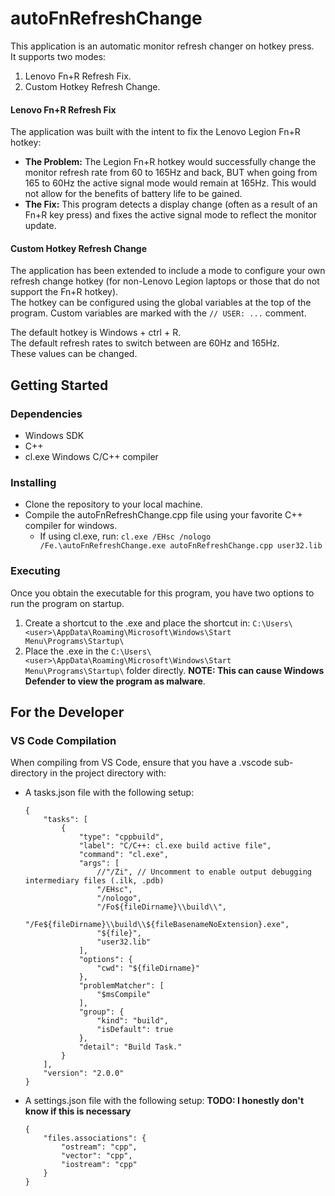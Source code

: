 ﻿# autoFnRefreshChange

This application is an automatic monitor refresh changer on hotkey press.  
It supports two modes:
  1. Lenovo Fn+R Refresh Fix.
  2. Custom Hotkey Refresh Change.

#### Lenovo Fn+R Refresh Fix
The application was built with the intent to fix the Lenovo Legion Fn+R hotkey:  
  -  **The Problem:** The Legion Fn+R hotkey would successfully change the monitor refresh rate from 60 to 165Hz and back, BUT when going from 165 to 60Hz the active signal mode would remain at 165Hz. This would not allow for the benefits of battery life to be gained.  
  -  **The Fix:** This program detects a display change (often as a result of an Fn+R key press) and fixes the active signal mode to reflect the monitor update.  

#### Custom Hotkey Refresh Change
The application has been extended to include a mode to configure your own refresh change hotkey (for non-Lenovo Legion laptops or those that do not support the Fn+R hotkey).  
The hotkey can be configured using the global variables at the top of the program. Custom variables are marked with the `// USER: ...` comment.  

The default hotkey is Windows + ctrl + R.  
The default refresh rates to switch between are 60Hz and 165Hz.  
These values can be changed.

## Getting Started

### Dependencies

- Windows SDK
- C++
- cl.exe Windows C/C++ compiler

### Installing

- Clone the repository to your local machine.
- Compile the autoFnRefreshChange.cpp file using your favorite C++ compiler for windows.
  - If using cl.exe, run: `cl.exe /EHsc /nologo /Fe.\autoFnRefreshChange.exe autoFnRefreshChange.cpp user32.lib`

### Executing

Once you obtain the executable for this program, you have two options to run the program on startup.
1. Create a shortcut to the .exe and place the shortcut in: `C:\Users\<user>\AppData\Roaming\Microsoft\Windows\Start Menu\Programs\Startup\`
2. Place the .exe in the `C:\Users\<user>\AppData\Roaming\Microsoft\Windows\Start Menu\Programs\Startup\` folder directly.
   **NOTE: This can cause Windows Defender to view the program as malware**.    


## For the Developer

### VS Code Compilation
When compiling from VS Code, ensure that you have a .vscode sub-directory in the project directory with:
- A tasks.json file with the following setup:
  ```
  {
      "tasks": [
          {
              "type": "cppbuild",
              "label": "C/C++: cl.exe build active file",
              "command": "cl.exe",
              "args": [
                  //"/Zi", // Uncomment to enable output debugging intermediary files (.ilk, .pdb)
                  "/EHsc",
                  "/nologo",
                  "/Fo${fileDirname}\\build\\",
                  "/Fe${fileDirname}\\build\\${fileBasenameNoExtension}.exe",
                  "${file}",
                  "user32.lib"
              ],
              "options": {
                  "cwd": "${fileDirname}"
              },
              "problemMatcher": [
                  "$msCompile"
              ],
              "group": {
                  "kind": "build",
                  "isDefault": true
              },
              "detail": "Build Task."
          }
      ],
      "version": "2.0.0"
  }
  ```
- A settings.json file with the following setup: **TODO: I honestly don't know if this is necessary**
  ```
  {
      "files.associations": {
          "ostream": "cpp",
          "vector": "cpp",
          "iostream": "cpp"
      }
  }
  ```
